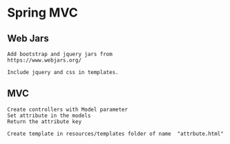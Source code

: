 
# Spring MVC

## Web Jars
```
Add bootstrap and jquery jars from
https://www.webjars.org/

Include jquery and css in templates.
```

## MVC
```
Create controllers with Model parameter
Set attribute in the models
Return the attribute key

Create template in resources/templates folder of name  "attrbute.html"
```